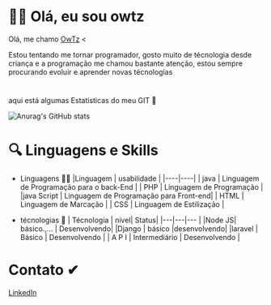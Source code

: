 # 🙋‍♂️ Olá, eu sou owtz
 Olá, me chamo [OwTz](https://github.com/OwTz/) <
<p> Estou tentando me tornar programador, gosto muito de técnologia desde criança e a programação me chamou bastante atenção, estou sempre procurando evoluir e aprender novas técnologias </p>

# 

aqui está algumas Estatisticas do meu GIT 👋

![Anurag's GitHub stats](https://github-readme-stats.vercel.app/api?username=Owtz&show_icons=true&theme=transparent)

#

# 🔍 Linguagens e Skills

- Linguagens 👨‍💻
|Linguagem | usabilidade |
|----|----|
| java | Linguagem de Programação para o back-End |
| PHP | Linguagem de Programação  |
|java Script |  Linguagem de Programação para Front-end|
| HTML | Linguagem de Marcação  |
| CSS | Linguagem de Estilização  |

- técnologias  📂
| Técnologia | nível| Status|
|---|---|--- |
|Node JS| básico.,...  | Desenvolvendo|
|Django | básico |desenvolvendo|
|laravel | Básico | Desenvolvendo |
| A P I | Intermediário | Desenvolvendo |


# Contato ✔

[LinkedIn](https://www.linkedin.com/in/sergiotechenicalti/) 
